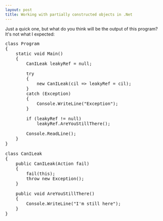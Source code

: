 ```yaml
---
layout: post
title: Working with partially constructed objects in .Net
---
```


Just a quick one, but what do you think will be the output of this program? It's not what I expected:

<pre lang="csharp">class Program
{
	static void Main()	{		CanILeak leakyRef = null;
		try		{			new CanILeak(cil => leakyRef = cil);		}		catch (Exception)		{			Console.WriteLine("Exception");		}
		if (leakyRef != null)			leakyRef.AreYouStillThere();
		Console.ReadLine();	}}
class CanILeak{	public CanILeak(Action fail)	{		fail(this);		throw new Exception();	}	public void AreYouStillThere()	{		Console.WriteLine("I'm still here");	}}</pre>